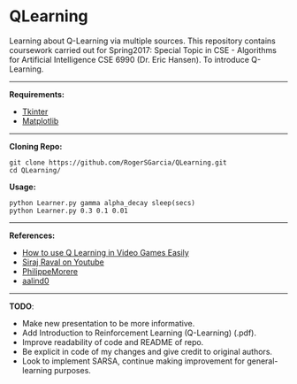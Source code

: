 # QLearning
Learning about Q-Learning via multiple sources. This repository contains coursework carried out for Spring2017: Special Topic in CSE - Algorithms for Artificial Intelligence CSE 6990 (Dr. Eric Hansen). To introduce Q-Learning.

___________________________________________________


 **Requirements:**

* [Tkinter](https://docs.python.org/2/library/tkinter.html)
* [Matplotlib](http://matplotlib.org/)


___________________________________________________


**Cloning Repo:**

```shell
git clone https://github.com/RogerSGarcia/QLearning.git
cd QLearning/
```

**Usage:**

```shell
python Learner.py gamma alpha_decay sleep(secs)
python Learner.py 0.3 0.1 0.01
```

_______________________________________________________


**References:**
* [How to use Q Learning in Video Games Easily](https://github.com/llSourcell/q_learning_demo)
* [Siraj Raval on Youtube](https://www.youtube.com/watch?v=A5eihauRQvo)
* [PhilippeMorere](https://github.com/PhilippeMorere/BasicReinforcementLearning)
* [aalind0](https://github.com/aalind0/RL-Game-Bot)

___________________________________________________


**TODO**:
* Make new presentation to be more informative.
* Add Introduction to Reinforcement Learning (Q-Learning) (.pdf).
* Improve readability of code and README of repo.
* Be explicit in code of my changes and give credit to original authors.
* Look to implement SARSA, continue making improvement for general-learning purposes.